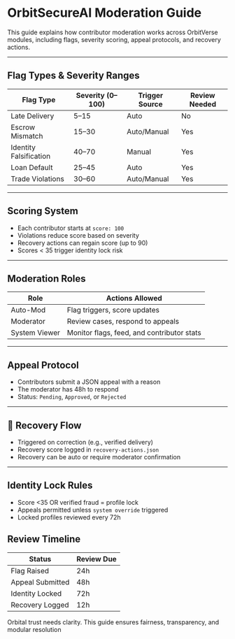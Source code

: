 # OrbitSecureAI Moderation Guide

This guide explains how contributor moderation works across OrbitVerse modules, including flags, severity scoring, appeal protocols, and recovery actions.

---

## Flag Types & Severity Ranges

| Flag Type               | Severity (0–100) | Trigger Source | Review Needed |
|------------------------|------------------|----------------|----------------|
| Late Delivery          | 5–15             | Auto           | No             |
| Escrow Mismatch        | 15–30            | Auto/Manual    | Yes            |
| Identity Falsification | 40–70            | Manual         | Yes            |
| Loan Default           | 25–45            | Auto           | Yes            |
| Trade Violations       | 30–60            | Auto/Manual    | Yes            |

---

## Scoring System

- Each contributor starts at `score: 100`
- Violations reduce score based on severity
- Recovery actions can regain score (up to 90)
- Scores < 35 trigger identity lock risk

---

## Moderation Roles

| Role         | Actions Allowed                            |
|--------------|---------------------------------------------|
| Auto-Mod     | Flag triggers, score updates                |
| Moderator    | Review cases, respond to appeals            |
| System Viewer| Monitor flags, feed, and contributor stats  |

---

## Appeal Protocol

- Contributors submit a JSON appeal with a reason
- The moderator has 48h to respond
- Status: `Pending`, `Approved`, or `Rejected`

---

## 🔁 Recovery Flow

- Triggered on correction (e.g., verified delivery)
- Recovery score logged in `recovery-actions.json`
- Recovery can be auto or require moderator confirmation

---

## Identity Lock Rules

- Score <35 OR verified fraud = profile lock
- Appeals permitted unless `system override` triggered
- Locked profiles reviewed every 72h


## Review Timeline

| Status            | Review Due |
|------------------|------------|
| Flag Raised       | 24h       |
| Appeal Submitted  | 48h       |
| Identity Locked   | 72h       |
| Recovery Logged   | 12h       |


Orbital trust needs clarity. This guide ensures fairness, transparency, and modular resolution

